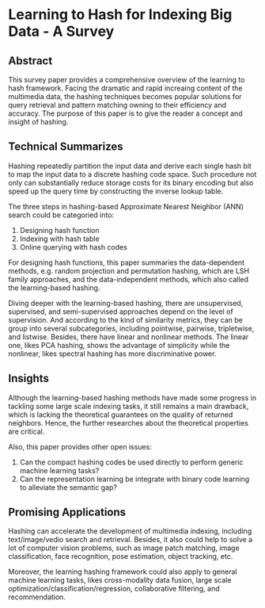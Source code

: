 # Learning to Hash for Indexing Big Data - A Survey

## Abstract
This survey paper provides a comprehensive overview of the learning to hash framework. Facing the dramatic and rapid increaing content of the multimedia data, the hashing techniques becomes popular solutions for query retrieval and pattern matching owning to their efficiency and accuracy. The purpose of this paper is to give the reader a concept and insight of hashing.

## Technical Summarizes
Hashing repeatedly partition the input data and derive each single hash bit to map the input data to a discrete hashing code space. Such procedure not only can substantially reduce storage costs for its binary encoding but also speed up the query time by constructing the inverse lookup table.

The three steps in hashing-based Approximate Nearest Neighbor (ANN) search could be categoried into:
1. Designing hash function
2. Indexing with hash table
3. Online querying with hash codes

For designing hash functions, this paper summaries the data-dependent methods, e.g. random projection and permutation hashing, which are LSH family approaches, and the data-independent methods, which also called the learning-based hashing. 

Diving deeper with the learning-based hashing, there are unsupervised, supervised, and semi-supervised approaches depend on the level of supervision. And according to the kind of similarity metrics, they can be group into several subcategories, including pointwise, pairwise, tripletwise, and listwise. Besides, there have linear and nonlinear methods. The linear one, likes PCA hashing, shows the advantage of simplicity while the nonlinear, likes spectral hashing has more discriminative power.

## Insights
Although the learning-based hashing methods have made some progress in tackling some large scale indexing tasks, it still remains a main drawback, which is lacking the theoretical guarantees on the quality of returned neighbors. Hence, the further researches about the theoretical properties are critical.

Also, this paper provides other open issues:
1. Can the compact hashing codes be used directly to perform generic machine learning tasks?
2. Can the representation learning be integrate with binary code learning to alleviate the semantic gap?

## Promising Applications
Hashing can accelerate the development of multimedia indexing, including text/image/vedio search and retrieval. Besides, it also could help to solve a lot of computer vision problems, such as image patch matching, image classification, face recognition, pose estimation, object tracking, etc.

Moreover, the learning hashing framework could also apply to general machine learning tasks, likes cross-modality data fusion, large scale optimization/classification/regression, collaborative filtering, and recommendation.

